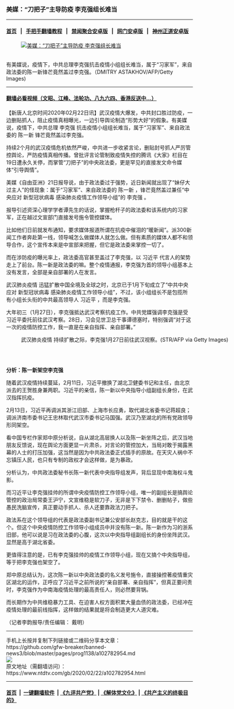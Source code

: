### 美媒：“刀把子”主导防疫 李克强组长难当
------------------------

#### [首页](https://github.com/gfw-breaker/banned-news3/blob/master/README.md) &nbsp;&nbsp;|&nbsp;&nbsp; [手把手翻墙教程](https://github.com/gfw-breaker/guides/wiki) &nbsp;&nbsp;|&nbsp;&nbsp; [禁闻聚合安卓版](https://github.com/gfw-breaker/bn-android) &nbsp;&nbsp;|&nbsp;&nbsp; [网门安卓版](https://github.com/oGate2/oGate) &nbsp;&nbsp;|&nbsp;&nbsp; [神州正道安卓版](https://github.com/SzzdOgate/update) 



<div><div class="featured_image">
 <a href="https://i.ntdtv.com/assets/uploads/2020/02/GettyImages-1168811809.jpg" target="_blank">
  <figure>
   <img alt="美媒：“刀把子”主导防疫 李克强组长难当" src="https://i.ntdtv.com/assets/uploads/2020/02/GettyImages-1168811809-800x450.jpg"/>
  </figure><br/>
 </a>
 <span class="caption">
  有美媒说，疫情下，中共总理李克强抗击疫情小组组长难当，属于“习家军”，来自政法委的陈一新锋芒竟然盖过李克强。（DMITRY ASTAKHOV/AFP/Getty Images)
 </span>
</div>
</div><hr/>

#### [翻墙必看视频（文昭、江峰、法轮功、八九六四、香港反送中...）](https://github.com/gfw-breaker/banned-news3/blob/master/pages/link3.md)

<div><div class="post_content" itemprop="articleBody">
 <p>
  【新唐人北京时间2020年02月22日讯】武汉疫情大爆发，中共封口胜过防疫，一边删贴抓人，阻止疫情真相曝光，一边引导舆论制造“形势大好”的假象。有美媒说，疫情下，中共总理
  <ok href="https://www.ntdtv.com/gb/李克强.htm">
   李克强
  </ok>
  抗击疫情小组组长难当，属于“习家军”、来自政法委的
  <ok href="https://www.ntdtv.com/gb/陈一新.htm">
   陈一新
  </ok>
  锋芒竟然盖过李克强。
 </p>
 <p>
  持续2个月的武汉疫情危机依然严峻，中共进一步收紧言论，删贴封号抓人严厉管控舆论，严防疫情真相传播。曾批评言论管制致疫情失控的腾讯《大家》栏目在19日遭永久关停，而掌管“刀把子”的中央政法委，更是罕见的直接发文命令媒体“引导舆情”。
 </p>
 <p>
  美媒《自由亚洲》21日报导说，由于政法委过于强势，近日新闻就出现了“妹仔大过主人”的怪现象：属于“习家军”、来自政法委的
  <ok href="https://www.ntdtv.com/gb/陈一新.htm">
   陈一新
  </ok>
  ，锋芒竟然盖过兼任“中央应对
  <ok href="https://www.ntdtv.com/gb/新型冠状病毒.htm">
   新型冠状病毒
  </ok>
  感染肺炎疫情工作领导小组”的
  <ok href="https://www.ntdtv.com/gb/李克强.htm">
   李克强
  </ok>
  。
 </p>
 <p>
  报导引述资深心理学学者谭先生的话说，掌握枪杆子的政法委和该系统内的习家军，正在越过文宣部门直接发号施令管控媒体。
 </p>
 <p>
  比如他们日前就发布通知，要求媒体报道所谓在抗疫中催泪的“暖新闻”。派300新闻工作者奔赴第一线，领导喊怎么做媒体人就怎么做。但有素质的媒体人都不和领导合作，这个宣传本来是中宣部来把握，但它是政法委来掌控一切了。
 </p>
 <p>
  而在涉防疫的曝光率上，政法委高官甚至盖过了李克强，以
  <ok href="https://www.ntdtv.com/gb/习近平.htm">
   习近平
  </ok>
  代言人的架势走上了前台。陈一新是政法委的嘛。整个疫情通报，李克强为首的领导小组基本上没有发言，全部是亲自部署的人在发言。
 </p>
 <p>
  <ok href="https://www.ntdtv.com/gb/442749.htm">
   武汉肺炎疫情
  </ok>
  迅猛扩散中国全境及全球之时，北京已于1月下旬成立了“中共中央应对
  <ok href="https://www.ntdtv.com/gb/新型冠状病毒.htm">
   新型冠状病毒
  </ok>
  感染肺炎疫情工作领导小组”，不过，该小组组长不是包揽所有小组长头衔的中共最高领导人
  <ok href="https://www.ntdtv.com/gb/习近平.htm">
   习近平
  </ok>
  ，而是李克强。
 </p>
 <p>
  大年初三（1月27日），李克强抵达武汉考察抗疫工作。中共党媒强调李克强是受习近平委托前往武汉考察。28日，习会见世卫总干事谭德塞时，特别强调“对于这一次的疫情防控工作，我一直是在亲自指挥、亲自部署。”
 </p>
 <figure class="wp-caption alignnone" id="attachment_102762770" style="width: 600px">
  <ok href="https://i.ntdtv.com/assets/uploads/2020/01/GettyImages-1196683984.jpg">
   <img alt="" class="size-medium wp-image-102762770" src="https://i.ntdtv.com/assets/uploads/2020/01/GettyImages-1196683984-600x338.jpg"/>
  </ok>
  <br/><figcaption class="wp-caption-text">
   <ok href="https://www.ntdtv.com/gb/442749.htm">
    武汉肺炎疫情
   </ok>
   持续扩散之际，李克强1月27日前往武汉视察。(STR/AFP via Getty Images)
  </figcaption><br/>
 </figure><br/>
 <p>
  <strong>
   分析：陈一新架空李克强
  </strong>
 </p>
 <p>
  随着武汉疫情持续蔓延，2月11日，习近平撤换了湖北卫健委书记和主任，由北京派去的王贺胜身兼两职。习近平的亲信，陈一新以中央指导小组副组长身份，在武汉指挥抗疫。
 </p>
 <p>
  2月13日，习近平再调派其浙江旧部、上海市长应勇，取代湖北省委书记蒋超良；调派济南市委书记王忠林取代武汉市委书记马国强。武汉乃至湖北的所有党政领导形同架空。
 </p>
 <p>
  看中国专栏作家郑中原分析说，自从湖北高层换人以及陈一新坐阵之后，武汉当地朋友反馈说，现在舆论方面更显一片肃杀，对言论的管控加大，当局对敢于揭露黑幕的人士的打压加强，这当然是因为中共政法委正式插手的原故。在天灾人祸中不忘镇压人民，也只有专制的政权才会这样做，是为暴政。
 </p>
 <p>
  分析认为，中共政法委秘书长陈一新代表中央指导组发声，背后显现中南海权斗鬼影。
 </p>
 <p>
  而习近平让李克强挂帅的所谓中央疫情防控工作领导小组，唯一的副组长是搞舆论管控的政治局常委王沪宁，文宣维稳是软刀子，无非是下下禁令、删删帖子，做些愚民洗脑宣传，真正要动手抓人、杀人还要靠政法刀把子。
 </p>
 <p>
  政法系在这个领导组的代表是政法委副书记兼公安部长赵克志，目的就是干的这个。但这个中央疫情防控工作领导小组成员中并没有陈一新。陈一新作为习的浙系旧部，他可以说是习在政法委的心腹，这次以中央指导组副组长的身份坐阵武汉。显然是高于湖北省委。
 </p>
 <p>
  更值得注意的是，已有李克强挂帅的疫情工作领导小组，现在又搞个中央指导组，等于把李克强也架空了。
 </p>
 <p>
  郑中原总结认为，这次陈一新以中央政法委的名义发号施令，直接操控著疫情重灾区湖北的运作，正呼应了习近平之前所说的“亲自部署、亲自指挥”，但真正要问责时，李克强作为中南海疫情处理的最高责任人，则必然要背锅。
 </p>
 <p>
  而长期作为中共维稳暴力工具、在迫害人权方面积累大量血债的政法委，已经冲在疫情处理的最前线指挥，这样做的结果就是将会制造更大人道灾难。
 </p>
 <p>
  （记者李韵报导/责任编辑： 戴明）
 </p>
 <div class="single_ad">
 </div>
</div>
</div>
<hr/>
手机上长按并复制下列链接或二维码分享本文章：<br/>
https://github.com/gfw-breaker/banned-news3/blob/master/pages/prog1138/a102782954.md <br/>
<a href='https://github.com/gfw-breaker/banned-news3/blob/master/pages/prog1138/a102782954.md'><img src='https://github.com/gfw-breaker/banned-news3/blob/master/pages/prog1138/a102782954.md.png'/></a> <br/>
原文地址（需翻墙访问）：https://www.ntdtv.com/gb/2020/02/22/a102782954.html


------------------------
#### [首页](https://github.com/gfw-breaker/banned-news3/blob/master/README.md) &nbsp;|&nbsp; [一键翻墙软件](https://github.com/gfw-breaker/nogfw/blob/master/README.md) &nbsp;| [《九评共产党》](https://github.com/gfw-breaker/9ping.md/blob/master/README.md#九评之一评共产党是什么) | [《解体党文化》](https://github.com/gfw-breaker/jtdwh.md/blob/master/README.md) | [《共产主义的终极目的》](https://github.com/gfw-breaker/gczydzjmd.md/blob/master/README.md)


<img src='http://gfw-breaker.win/banned-news3/pages/prog1138/a102782954.md' width='0px' height='0px'/>